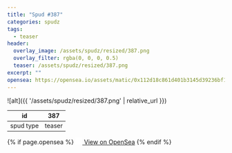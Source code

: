 ```yaml
---
title: "Spud #387"
categories: spudz
tags:
  - teaser
header:
  overlay_image: /assets/spudz/resized/387.png
  overlay_filter: rgba(0, 0, 0, 0.5)
  teaser: /assets/spudz/resized/387.png
excerpt: ""
opensea: https://opensea.io/assets/matic/0x112d18c861d401b3145d39236bf149f01e18beed/387
---
```

![alt]({{ '/assets/spudz/resized/387.png' | relative_url }})

| id | 387 |
|-|-|
| spud type | teaser |

{% if page.opensea %}
<a href="{{page.opensea}}" class="btn btn--info" onclick="window.open(this.href, '_blank'); return false;"><img src="/assets/images/opensea.svg" width="16px"><span>  View on OpenSea</span></a>
{% endif %}
